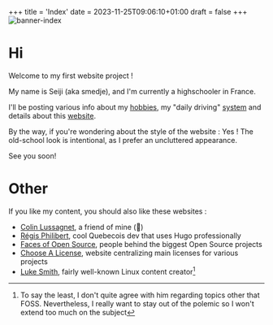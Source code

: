+++
title = 'Index'
date = 2023-11-25T09:06:10+01:00
draft = false
+++
![banner-index](/images/banner_index.svg)
# Hi
Welcome to my first website project !

My name is Seiji (aka smedje), and I'm currently a highschooler in France. 

I'll be posting various info about my [hobbies](/hobbies), my "daily driving" [system](/forge) and details about this [website](/website).

By the way, if you're wondering about the style of the website : Yes ! The old-school look is intentional, as I prefer an uncluttered appearance.

See you soon!


# Other
If you like my content, you should also like these websites :
- [Colin Lussagnet](https://colinlussagnet-volusfpv-982fae596bb15f39bb30b056608f55ad4c123b4.gitlab.io/), a friend of mine (🗿)
- [Régis Philibert](https://www.regisphilibert.com/), cool Quebecois dev that uses Hugo professionally
- [Faces of Open Source](https://www.facesofopensource.com/), people behind the biggest Open Source projects
- [Choose A License](https://choosealicense.com/), website centralizing main licenses for various projects
- [Luke Smith](https://lukesmith.xyz/), fairly well-known Linux content creator[^1]

[^1]: To say the least, I don't quite agree with him regarding topics other that FOSS. Nevertheless, I really want to stay out of the polemic so I won't extend too much on the subject